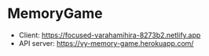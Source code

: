 # MemoryGame

- Client: https://focused-varahamihira-8273b2.netlify.app
- API server: https://vy-memory-game.herokuapp.com/
